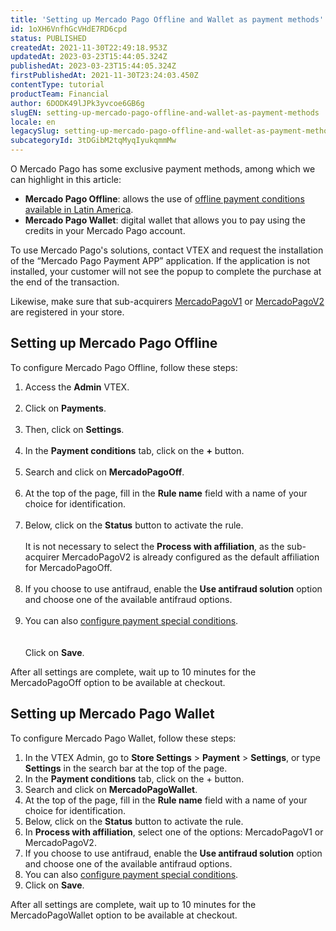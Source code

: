 ```yaml
---
title: 'Setting up Mercado Pago Offline and Wallet as payment methods'
id: 1oXH6VnfhGcVHdE7RD6cpd
status: PUBLISHED
createdAt: 2021-11-30T22:49:18.953Z
updatedAt: 2023-03-23T15:44:05.324Z
publishedAt: 2023-03-23T15:44:05.324Z
firstPublishedAt: 2021-11-30T23:24:03.450Z
contentType: tutorial
productTeam: Financial
author: 6DODK49lJPk3yvcoe6GB6g
slugEN: setting-up-mercado-pago-offline-and-wallet-as-payment-methods
locale: en
legacySlug: setting-up-mercado-pago-offline-and-wallet-as-payment-methods
subcategoryId: 3tDGibM2tqMyqIyukqmmMw
---
```


O Mercado Pago has some exclusive payment methods, among which we can highlight in this article:
- __Mercado Pago Offline__:  allows the use of [offline payment conditions available in Latin America](/en/tutorial/what-offline-payment-conditions-are-available-in-latin-america--2lXPwiH6KcsSMuWaoigueq#).
- __Mercado Pago Wallet__: digital wallet that allows you to pay using the credits in your Mercado Pago account.

To use Mercado Pago's solutions, contact VTEX and request the installation of the “Mercado Pago Payment APP” application. If the application is not installed, your customer will not see the popup to complete the purchase at the end of the transaction.

Likewise, make sure that sub-acquirers [MercadoPagoV1](/en/tutorial/configurar-o-subadquirente-mercadopagov1#) or [MercadoPagoV2](/en/tutorial/configurar-o-subadquirente-mercadopagov2) are registered in your store.

## Setting up Mercado Pago Offline

To configure Mercado Pago Offline, follow these steps:
<ol>
  <li>Access the <b>Admin</b> VTEX.</li>
  <br>
  <li>Click on <b>Payments</b>.</li>
  <br>
  <li>Then, click on <b>Settings</b>.</li>
  <br>
  <li>In the <b>Payment conditions</b> tab, click on the <b>+</b> button.</li>
  <br>
  <li>Search and click on <b>MercadoPagoOff</b>.</li>
  <br>
  <li>At the top of the page, fill in the <b>Rule name</b> field with a name of your choice for identification.</li>
  <br>
  <li>Below, click on the <b>Status</b> button to activate the rule.</li>
<br>
<div class="alert alert-info">
  It is not necessary to select the <strong>Process with affiliation</strong>, as the sub-acquirer MercadoPagoV2 is already configured as the default affiliation for MercadoPagoOff.
</div>
<br>
  <li>If you choose to use antifraud, enable the <b>Use antifraud solution</b> option and choose one of the available antifraud options.</li>
  <br>
  <li>You can also <a href="https://help.vtex.com/en/tutorial/condicoes-especiais">configure payment special conditions</a>.</li>
   <br> 
  <br>Click on <b>Save</b>.</li>
</ol>
After all settings are complete, wait up to 10 minutes for the MercadoPagoOff option to be available at checkout.

## Setting up Mercado Pago Wallet

To configure Mercado Pago Wallet, follow these steps:

1. In the VTEX Admin, go to **Store Settings** > **Payment** > **Settings**, or type **Settings** in the search bar at the top of the page.
2. In the __Payment conditions__ tab, click on the + button.
3. Search and click on __MercadoPagoWallet__.
4. At the top of the page, fill in the __Rule name__ field with a name of your choice for identification.
5. Below, click on the __Status__ button to activate the rule.
6. In __Process with affiliation__, select one of the options: MercadoPagoV1 or MercadoPagoV2.
7. If you choose to use antifraud, enable the __Use antifraud solution__ option and choose one of the available antifraud options.
8. You can also [configure payment special conditions](/en/tutorial/condicoes-especiais#).
9. Click on __Save__.

After all settings are complete, wait up to 10 minutes for the MercadoPagoWallet option to be available at checkout.

